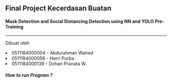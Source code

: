 ## Final Project Kecerdasan Buatan

#### Mask Detection and Social Distancing Detection using NN and YOLO Pre-Training

---

Dibuat oleh

<li > 0511184000004 - Abdurahman Wahed
<li > 0511184000056 - Herri Purba
<li > 0511184000139 - Dohan Pranata W.

##### How to run Program ?
